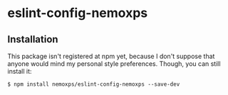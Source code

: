 # eslint-config-nemoxps

## Installation
This package isn't registered at npm yet, because I don't suppose that anyone would mind my personal style preferences. Though, you can still install it:
```
$ npm install nemoxps/eslint-config-nemoxps --save-dev
```
